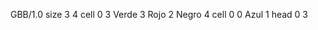<gs-board without-header> GBB/1.0
size 3 4
cell 0 3 Verde 3 Rojo 2 Negro 4 
cell 0 0 Azul 1 
head 0 3 </gs-board>